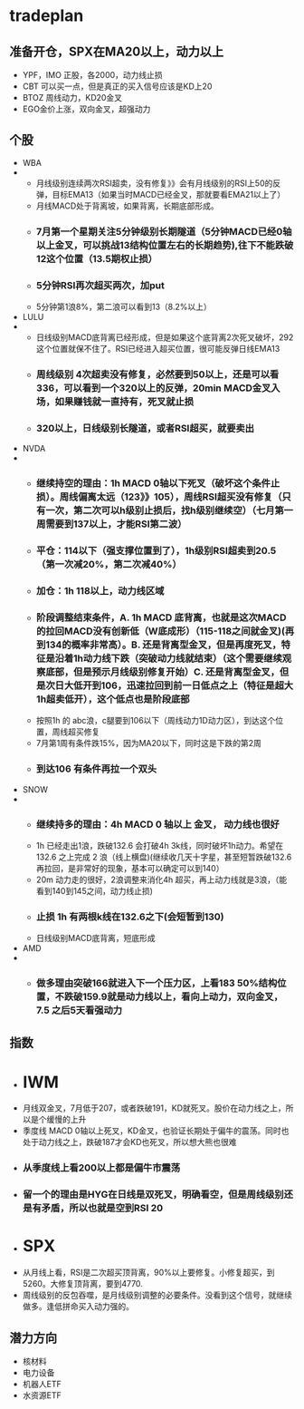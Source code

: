 # tradeplan
## 准备开仓，SPX在MA20以上，动力以上
* YPF，IMO 正股，各2000，动力线止损
* CBT 可以买一点，但是真正的买入信号应该是KD上20
* BTOZ 周线动力，KD20金叉
* EGO金价上涨，双向金叉，超强动力
## 个股
* WBA
* * 月线级别连续两次RSI超卖，没有修复》》会有月线级别的RSI上50的反弹，目标EMA13（如果当时MACD已经金叉，那就要看EMA21以上了）
  * 月线MACD处于背离坡，如果背离，长期底部形成。
  * ### 7月第一个星期关注5分钟级别长期隧道（5分钟MACD已经0轴以上金叉，可以挑战13结构位置左右的长期趋势),往下不能跌破12这个位置（13.5期权止损）
  * ### 5分钟RSI再次超买两次，加put
  * 5分钟第1浪8%，第二浪可以看到13（8.2%以上）
* LULU
* * 日线级别MACD底背离已经形成，但是如果这个底背离2次死叉破坏，292这个位置就保不住了。RSI已经进入超买位置，很可能反弹日线EMA13
  * ### 周线级别 4次超卖没有修复，必然要到50以上，还是可以看336，可以看到一个320以上的反弹，20min MACD金叉入场，如果赚钱就一直持有，死叉就止损
  * ### 320以上，日线级别长隧道，或者RSI超买，就要卖出
* NVDA
* * ### 继续持空的理由：1h MACD 0轴以下死叉（破坏这个条件止损）。周线偏离太远（123》》105），周线RSI超买没有修复（只有一次，第二次可以h级别止损后，找h级别继续空）（七月第一周需要到137以上，才能RSI第二波）
  * ### 平仓：114以下（强支撑位置到了），1h级别RSI超卖到20.5（第一次减20%，第二次减40%）
  * ### 加仓：1h 118以上，动力线区域
  * ### 阶段调整结束条件，A. 1h MACD 底背离，也就是这次MACD的拉回MACD没有创新低（W底成形）（115-118之间就金叉)(再到134的概率非常高）。B. 还是背离型金叉，但是再度死叉，特征是沿着1h动力线下跌（突破动力线就结束）（这个需要继续观察底部，但是预示月线级别修复开始）C. 还是背离型金叉，但是次日大低开到106，迅速拉回到前一日低点之上（特征是超大1h超卖低开），这个低点也是阶段底部
  * 按照1h 的 abc浪，c腿要到106以下（周线动力1D动力区），到达这个位置，周线超买修复
  * 7月第1周有条件跌15%，因为MA20以下，同时这是下跌的第2周
  * ### 到达106 有条件再拉一个双头
* SNOW
* * ### 继续持多的理由：4h MACD 0 轴以上 金叉， 动力线也很好
  * 1h 已经走出1浪，跌破132.6 会打破4h 3k线，同时破坏1h动力。希望在132.6 之上完成 2 浪（线上横盘)(继续收几天十字星，甚至短暂跌破132.6 再拉回，是非常好的现象，基本可以确定可以到140）
  * 20m 动力走的很好，2浪调整来消化4h 超买，再上动力线就是3浪，（能看到140到145之间，动力线止损)
  * ### 止损 1h 有两根k线在132.6之下(会短暂到130)
  * 日线级别MACD底背离，短底形成
* AMD
* * ### 做多理由突破166就进入下一个压力区，上看183 50%结构位置，不跌破159.9就是动力线以上，看向上动力，双向金叉，7.5 之后5天看强动力
## 指数
* # IWM
* 月线双金叉，7月低于207，或者跌破191，KD就死叉。股价在动力线之上，所以是个缓慢的上升
* 季度线 MACD 0轴以上死叉，KD金叉，也验证长期处于偏牛的震荡。同时也处于动力线之上，跌破187才会KD也死叉，所以想大熊也很难
* ### 从季度线上看200以上都是偏牛市震荡
* ### 留一个的理由是HYG在日线是双死叉，明确看空，但是周线级别还是有矛盾，所以也就是空到RSI 20
* # SPX
* 从月线上看，RSI是二次超买顶背离，90%以上要修复。小修复超买，到5260。大修复顶背离，要到4770.
* 周线级别的反包吞噬，是月线级别调整的必要条件。没看到这个信号，就继续做多。逢低拼命买入动力强的。
## 潜力方向
* 核材料
* 电力设备
* 机器人ETF
* 水资源ETF


  
